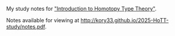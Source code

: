 My study notes for ["Introduction to Homotopy Type Theory"](https://arxiv.org/pdf/2212.11082).

Notes available for viewing at http://kory33.github.io/2025-HoTT-study/notes.pdf.
